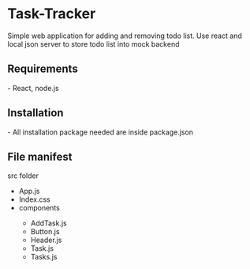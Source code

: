 # Task-Tracker
Simple web application for adding and removing todo list.
Use react and local json server to store todo list into mock backend

<h2>Requirements</h2>
- React, node.js

<h2>Installation</h2>
- All installation package needed are inside package.json

<h2>File manifest</h2>
src folder
<ul>
  <li>App.js</li>
  <li>Index.css</li>
  <li>components</li>
  <ul>
    <li>AddTask.js</li>
    <li>Button.js</li>
    <li>Header.js</li>
    <li>Task.js</li>
    <li>Tasks.js</li>
  </ul>

